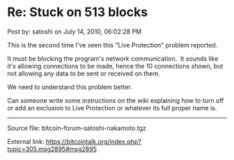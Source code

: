 # Re: Stuck on 513 blocks

Post by: satoshi on July 14, 2010, 06:02:28 PM

This is the second time I've seen this "Live Protection" problem reported.

It must be blocking the program's network communication. &nbsp;It sounds like it's allowing connections to be made, hence the 10 connections shown, but not allowing any data to be sent or received on them.

We need to understand this problem better.

Can someone write some instructions on the wiki explaining how to turn off or add an exclusion to Live Protection or whatever its full proper name is.

---

Source file: bitcoin-forum-satoshi-nakamoto.tgz

External link: https://bitcointalk.org/index.php?topic=305.msg2895#msg2895
